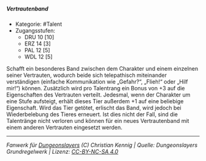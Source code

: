 <!---
Dies ist ein Fanwerk für DUNGEONSLAYERS (C) von Christian Kennig

Quellen:      [Dungeonslayers Grundregelwerk](https://www.f-space.de/ds4/downloads.html)
              [Talentbeschreibungen](https://www.f-space.de/ds4/tools-talentcards.html)
License:      [CC-BY-NC-SA 4.0](https://creativecommons.org/licenses/by-nc-sa/4.0/deed.de)
Richtlinien:  [Fanwerkrichtlinien](https://www.dungeonslayers.net/fanwerk-richtlinien/)
Autor:        Zauberlehrling
-->

  
##### Vertrautenband  
- Kategorie: #Talent  
- Zugangsstufen:  
  - DRU 10 [10]  
  - ERZ 14 [3]  
  - PAL 12 [5]  
  - WDL 12 [5]  

Schafft ein besonderes Band zwischen dem Charakter und einem einzelnen seiner Vertrauten, wodurch beide sich telepathisch miteinander verständigen (einfache Kommunikation wie „Gefahr?“, „Flieh!“ oder „Hilf mir!“) können. Zusätzlich wird pro Talentrang ein Bonus von +3 auf die Eigenschaften des Vertrauten verteilt. Jedesmal, wenn der Charakter um eine Stufe aufsteigt, erhält dieses Tier außerdem +1 auf eine beliebige Eigenschaft. Wird das Tier getötet, erlischt das Band, wird jedoch bei Wiederbelebung des Tieres erneuert. Ist dies nicht der Fall, sind die Talentränge nicht verloren und können für ein neues Vertrautenband mit einem anderen Vertrauten eingesetzt werden.


___  
*Fanwerk für [Dungeonslayers](https://www.dungeonslayers.net/) (C) Christian Kennig | Quelle: Dungeonslayers Grundregelwerk | Lizenz: [CC-BY-NC-SA 4.0](https://creativecommons.org/licenses/by-nc-sa/4.0/deed.de)*  